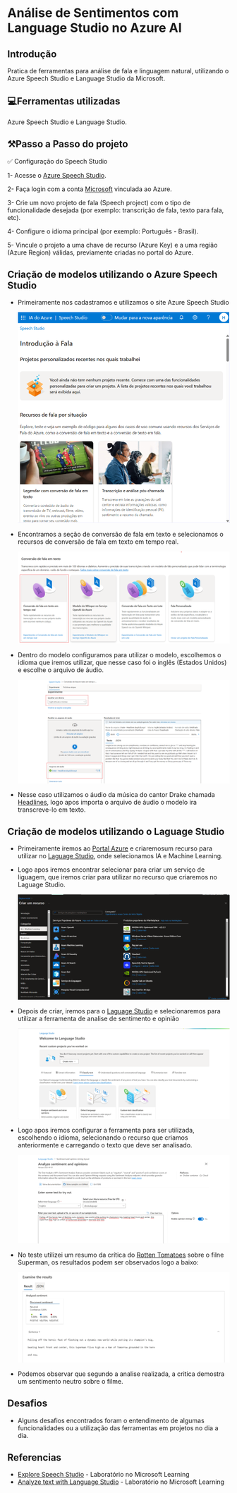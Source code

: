 # Análise de Sentimentos com Language Studio no Azure AI

## Introdução
Pratica de ferramentas para análise de fala e linguagem natural, utilizando o Azure Speech Studio e Language Studio da Microsoft.

## 💻Ferramentas utilizadas
Azure Speech Studio e Language Studio.

## ⚒️Passo a Passo do projeto
 ✅ Configuração do Speech Studio
 
 1- Acesse o [Azure Speech Studio](https://speech.microsoft.com/portal).

 2- Faça login com a conta [Microsoft](https://www.microsoft.com/pt-br/) vinculada ao Azure.

 3- Crie um novo projeto de fala (Speech project) com o tipo de funcionalidade desejada (por exemplo: transcrição de fala, texto para fala, etc).

 4- Configure o idioma principal (por exemplo: Português - Brasil).

 5- Vincule o projeto a uma chave de recurso (Azure Key) e a uma região (Azure Region) válidas, previamente criadas no portal do Azure.

## Criação de modelos utilizando o Azure Speech Studio
- Primeiramente nos cadastramos e utilizamos o site Azure Speech Studio

  ![image_1](./images/speech_painel_inicial.png)

- Encontramos a seção de conversão de fala em texto e selecionamos o recursos de conversão de fala em texto em tempo real.

  ![image_2](./images/speech_painel_2.png)

- Dentro do modelo configuramos para utilizar o modelo, escolhemos o idioma que iremos utilizar, que nesse caso foi o inglês (Estados Unidos) e escolhe o arquivo de áudio.

  ![image_3](./images/modelo_speech.png)

- Nesse caso utilizamos o áudio da música do cantor Drake chamada [Headlines](https://www.youtube.com/watch?v=cimoNqiulUE&list=RDcimoNqiulUE&start_radio=1), logo apos importa o arquivo de áudio o modelo ira transcreve-lo em texto.

## Criação de modelos utilizando o Laguage Studio

- Primeiramente iremos ao [Portal Azure](https://portal.azure.com/#home) e criaremosum recurso para utilizar no [Laguage Studio](https://language.cognitive.azure.com/home), onde selecionamos IA e Machine Learning.

- Logo apos iremos encontrar selecionar para criar um serviço de liguagem, que iremos criar para utilizar no recurso que criaremos no Laguage Studio.

  ![image_4](./images/laguage_service.png)

- Depois de criar, iremos para o [Laguage Studio](https://language.cognitive.azure.com/home) e selecionaremos para utilizar a ferramenta de analise de sentimento e opinião 

  ![image_5](./images/laguage_studio.png)

- Logo apos iremos configurar a ferramenta para ser utilizada, escolhendo o idioma, selecionando o recurso que criamos anteriormente e carregando o texto que deve ser analisado.

   ![image_6](./images/laguage_studio_teste.png)

 - No teste utilizei um resumo da crítica do [Rotten Tomatoes](https://www.rottentomatoes.com/) sobre o filne Superman, os resultados podem ser observados logo a baixo:

   ![image_7](./images/laguage_studio_answer.png)

 - Podemos observar que segundo a analise realizada, a critica demostra um sentimento neutro sobre o filme.

 ## Desafios
- Alguns desafios encontrados foram o entendimento de algumas funcionalidades ou a utilização das ferramentas em projetos no dia a dia.

## Referencias
- [Explore Speech Studio](https://microsoftlearning.github.io/mslearn-ai-fundamentals/Instructions/Labs/09-speech.html) - Laboratório no Microsoft Learning
- [Analyze text with Language Studio](https://microsoftlearning.github.io/mslearn-ai-fundamentals/Instructions/Labs/06-text-analysis.html) - Laboratório no Microsoft Learning


